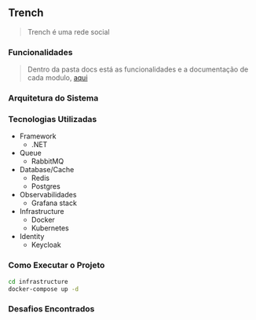 ## Trench
> Trench é uma rede social

### Funcionalidades
> Dentro da pasta docs está as funcionalidades e a documentação de cada modulo, [aqui](/docs/README.MD)

### Arquitetura do Sistema

### Tecnologias Utilizadas
  * Framework
    * .NET
  * Queue
    * RabbitMQ
  * Database/Cache
    * Redis
    * Postgres
  * Observabilidades
    * Grafana stack
  * Infrastructure
    * Docker
    * Kubernetes
  * Identity
    * Keycloak

### Como Executar o Projeto
```sh
cd infrastructure
docker-compose up -d
```

### Desafios Encontrados
